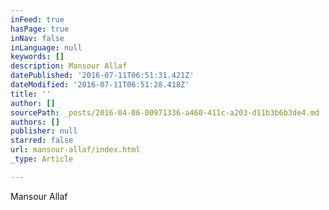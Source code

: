 ```yaml
---
inFeed: true
hasPage: true
inNav: false
inLanguage: null
keywords: []
description: Mansour Allaf
datePublished: '2016-07-11T06:51:31.421Z'
dateModified: '2016-07-11T06:51:28.418Z'
title: ''
author: []
sourcePath: _posts/2016-04-06-00971336-a460-411c-a203-d11b3b6b3de4.md
authors: []
publisher: null
starred: false
url: mansour-allaf/index.html
_type: Article

---
```

Mansour Allaf